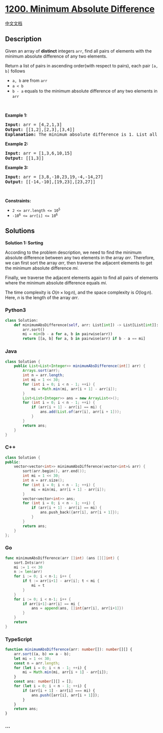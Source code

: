 # [1200. Minimum Absolute Difference](https://leetcode.com/problems/minimum-absolute-difference)

[中文文档](/solution/1200-1299/1200.Minimum%20Absolute%20Difference/README.md)

## Description

<p>Given an array of <strong>distinct</strong> integers <code>arr</code>, find all pairs of elements with the minimum absolute difference of any two elements.</p>

<p>Return a list of pairs in ascending order(with respect to pairs), each pair <code>[a, b]</code> follows</p>

<ul>
	<li><code>a, b</code> are from <code>arr</code></li>
	<li><code>a &lt; b</code></li>
	<li><code>b - a</code> equals to the minimum absolute difference of any two elements in <code>arr</code></li>
</ul>

<p>&nbsp;</p>
<p><strong class="example">Example 1:</strong></p>

<pre>
<strong>Input:</strong> arr = [4,2,1,3]
<strong>Output:</strong> [[1,2],[2,3],[3,4]]
<strong>Explanation: </strong>The minimum absolute difference is 1. List all pairs with difference equal to 1 in ascending order.</pre>

<p><strong class="example">Example 2:</strong></p>

<pre>
<strong>Input:</strong> arr = [1,3,6,10,15]
<strong>Output:</strong> [[1,3]]
</pre>

<p><strong class="example">Example 3:</strong></p>

<pre>
<strong>Input:</strong> arr = [3,8,-10,23,19,-4,-14,27]
<strong>Output:</strong> [[-14,-10],[19,23],[23,27]]
</pre>

<p>&nbsp;</p>
<p><strong>Constraints:</strong></p>

<ul>
	<li><code>2 &lt;= arr.length &lt;= 10<sup>5</sup></code></li>
	<li><code>-10<sup>6</sup> &lt;= arr[i] &lt;= 10<sup>6</sup></code></li>
</ul>

## Solutions

**Solution 1: Sorting**

According to the problem description, we need to find the minimum absolute difference between any two elements in the array $arr$. Therefore, we can first sort the array $arr$, then traverse the adjacent elements to get the minimum absolute difference $mi$.

Finally, we traverse the adjacent elements again to find all pairs of elements where the minimum absolute difference equals $mi$.

The time complexity is $O(n \times \log n)$, and the space complexity is $O(\log n)$. Here, $n$ is the length of the array $arr$.

<!-- tabs:start -->

### **Python3**

```python
class Solution:
    def minimumAbsDifference(self, arr: List[int]) -> List[List[int]]:
        arr.sort()
        mi = min(b - a for a, b in pairwise(arr))
        return [[a, b] for a, b in pairwise(arr) if b - a == mi]
```

### **Java**

```java
class Solution {
    public List<List<Integer>> minimumAbsDifference(int[] arr) {
        Arrays.sort(arr);
        int n = arr.length;
        int mi = 1 << 30;
        for (int i = 0; i < n - 1; ++i) {
            mi = Math.min(mi, arr[i + 1] - arr[i]);
        }
        List<List<Integer>> ans = new ArrayList<>();
        for (int i = 0; i < n - 1; ++i) {
            if (arr[i + 1] - arr[i] == mi) {
                ans.add(List.of(arr[i], arr[i + 1]));
            }
        }
        return ans;
    }
}
```

### **C++**

```cpp
class Solution {
public:
    vector<vector<int>> minimumAbsDifference(vector<int>& arr) {
        sort(arr.begin(), arr.end());
        int mi = 1 << 30;
        int n = arr.size();
        for (int i = 0; i < n - 1; ++i) {
            mi = min(mi, arr[i + 1] - arr[i]);
        }
        vector<vector<int>> ans;
        for (int i = 0; i < n - 1; ++i) {
            if (arr[i + 1] - arr[i] == mi) {
                ans.push_back({arr[i], arr[i + 1]});
            }
        }
        return ans;
    }
};
```

### **Go**

```go
func minimumAbsDifference(arr []int) (ans [][]int) {
	sort.Ints(arr)
	mi := 1 << 30
	n := len(arr)
	for i := 0; i < n-1; i++ {
		if t := arr[i+1] - arr[i]; t < mi {
			mi = t
		}
	}
	for i := 0; i < n-1; i++ {
		if arr[i+1]-arr[i] == mi {
			ans = append(ans, []int{arr[i], arr[i+1]})
		}
	}
	return
}
```

### **TypeScript**

```ts
function minimumAbsDifference(arr: number[]): number[][] {
    arr.sort((a, b) => a - b);
    let mi = 1 << 30;
    const n = arr.length;
    for (let i = 0; i < n - 1; ++i) {
        mi = Math.min(mi, arr[i + 1] - arr[i]);
    }
    const ans: number[][] = [];
    for (let i = 0; i < n - 1; ++i) {
        if (arr[i + 1] - arr[i] === mi) {
            ans.push([arr[i], arr[i + 1]]);
        }
    }
    return ans;
}
```

### **...**

```

```

<!-- tabs:end -->
